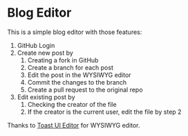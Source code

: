 # Blog Editor

This is a simple blog editor with those features:

1. GitHub Login
2. Create new post by
   1. Creating a fork in GitHub
   2. Create a branch for each post
   3. Edit the post in the WYSIWYG editor
   4. Commit the changes to the branch
   5. Create a pull request to the original repo
3. Edit existing post by
   1. Checking the creator of the file
   2. If the creator is the current user, edit the file by step 2

Thanks to [Toast UI Editor](https://github.com/nhn/tui.editor) for WYSIWYG editor.
